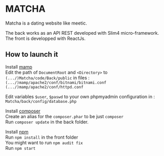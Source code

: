 # MATCHA

Matcha is a dating website like meetic.  
  
The back works as an API REST developed with Slim4 micro-framework.  
The front is developped with ReactJs.

## How to launch it

Install [mamp](https://www.mamp.info/en/downloads/)  
Edit the path of `DocumentRoot` and `<Directory>` to `(.../)Matcha/code/Back/public`  in files :  
`(.../)mamp/apache2/conf/bitnami/bitnami.conf`  
`(.../)mamp/apache2/conf/httpd.conf`

  
Edit variables `$user`, `$paswd` to your own phpmyadmin configuration in :  
`Matcha/back/config/database.php`

  
Install [composer](https://getcomposer.org/)  
Create an alias for the `composer.phar` to be just `composer`  
Run `composer update` in the back folder.  
  
  
Install [npm](https://nodejs.org/en/download/)  
Run `npm install` in the front folder  
You might want to run `npm audit fix`  
Run `npm start`